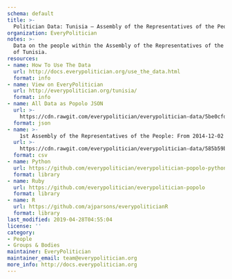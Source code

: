 ```yaml
---
schema: default
title: >-
  Politician Data: Tunisia — Assembly of the Representatives of the People
organization: EveryPolitician
notes: >-
  Data on the people within the Assembly of the Representatives of the People legislature
  of Tunisia.
resources:
- name: How To Use The Data
  url: http://docs.everypolitician.org/use_the_data.html
  format: info
- name: View on EveryPolitician
  url: http://everypolitician.org/tunisia/
  format: info
- name: All Data as Popolo JSON
  url: >-
    https://cdn.rawgit.com/everypolitician/everypolitician-data/5be0cfdabc2c068fb5bfce35eff8671f7412c000/data/Tunisia/Majlis/ep-popolo-v1.0.json
  format: json
- name: >-
    1st Assembly of the Representatives of the People: From 2014-12-02
  url: >-
    https://cdn.rawgit.com/everypolitician/everypolitician-data/585b59b3e47ba3b3a72eeed611f191bd2b50e094/data/Tunisia/Majlis/term-1.csv
  format: csv
- name: Python
  url: https://github.com/everypolitician/everypolitician-popolo-python
  format: library
- name: Ruby
  url: https://github.com/everypolitician/everypolitician-popolo
  format: library
- name: R
  url: https://github.com/ajparsons/everypoliticianR
  format: library
last_modified: 2019-04-28T04:55:04
license: ''
category:
- People
- Groups & Bodies
maintainer: EveryPolitician
maintainer_email: team@everypolitician.org
more_info: http://docs.everypolitician.org
---
```

